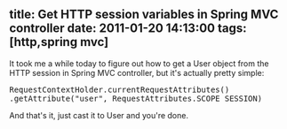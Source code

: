 title: Get HTTP session variables in Spring MVC controller
date: 2011-01-20 14:13:00
tags: [http,spring mvc]
---

It took me a while today to figure out how to get a User object from the HTTP session in Spring MVC controller, but it's actually pretty simple:  

<pre class="brush: java">RequestContextHolder.currentRequestAttributes()  
.getAttribute("user", RequestAttributes.SCOPE_SESSION)  
</pre>

And that's it, just cast it to User and you're done.
